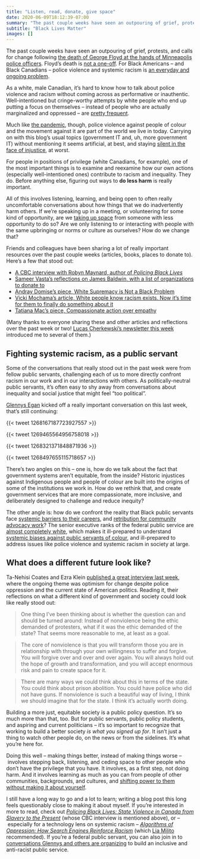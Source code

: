 ```yaml
---
title: "Listen, read, donate, give space"
date: 2020-06-09T18:12:39-07:00
summary: "The past couple weeks have seen an outpouring of grief, protests, and calls for change following the death of George Floyd at the hands of Minneapolis police officers. Floyd’s death is not a one-off. For Black Americans – and Black Canadians – police violence and systemic racism is an everyday and ongoing problem. Learning how to recognize and confront racism in our own actions, our everyday lives, and in our work as public servants, is incredibly important."
subtitle: "Black Lives Matter"
images: []
---
```


The past couple weeks have seen an outpouring of grief, protests, and calls for change following [the death of George Floyd at the hands of Minneapolis police officers](https://www.newyorker.com/news/daily-comment/the-death-of-george-floyd-in-context). Floyd’s death is [not a one-off](http://activehistory.ca/2020/06/12-black-scholars-on-the-black-lives-matter-movement-and-canada/). For Black Americans – and Black Canadians – police violence and systemic racism is [an everyday and ongoing problem](https://www.youtube.com/watch?v=IIkOG2vtE1g).

As a white, male Canadian, it’s hard to know how to talk about police violence and racism without coming across as performative or inauthentic. Well-intentioned but cringe-worthy attempts by white people who end up putting a focus on themselves – instead of people who are actually marginalized and oppressed – are [pretty frequent](https://twitter.com/asad_ch/status/1270073252854013955). 

Much like [the pandemic](https://sboots.ca/2020/03/25/look-out-for-one-another/), though, police violence against people of colour and the movement against it are part of the world we live in today. Carrying on with this blog’s usual topics (government IT and, uh, more government IT) without mentioning it seems artificial, at best, and staying [silent in the face of injustice](https://en.wikiquote.org/wiki/Desmond_Tutu#Quotes), at worst. 

For people in positions of privilege (white Canadians, for example), one of the most important things is to examine and reexamine how our own actions (especially well-intentioned ones) contribute to racism and inequality. They do. Before anything else, figuring out ways to **do less harm** is really important. 

All of this involves listening, learning, and being open to often really uncomfortable conversations about how things that we do inadvertently harm others. If we’re speaking up in a meeting, or volunteering for some kind of opportunity, are we [taking up space](https://tatianamac.com/posts/white-guyde) from someone with less opportunity to do so? Are we only listening to or interacting with people with the same upbringing or norms or culture as ourselves? How do we change that?

Friends and colleagues have been sharing a lot of really important resources over the past couple weeks (articles, books, places to donate to). Here’s a few that stood out:

*   [A CBC interview with Robyn Maynard, author of _Policing Black Lives_](https://www.youtube.com/watch?v=iL9oqSoctAo)
*   [Sameer Vasta’s reflections on James Baldwin, with a list of organizations to donate to](https://www.inthemargins.ca/james-baldwin)
*   [Andray Domise’s piece, White Supremacy is Not a Black Problem](https://hazlitt.net/feature/white-supremacy-not-black-problem)
*   [Vicki Mochama’s article, White people know racism exists. Now it’s time for them to finally do something about it](https://www.theglobeandmail.com/opinion/article-white-people-know-racism-exists-now-its-time-for-them-to-finally-do/)
*   [Tatiana Mac’s piece, Compassionate action over empathy](https://tatianamac.com/posts/mistakes/)

(Many thanks to everyone sharing these and other articles and reflections over the past week or two! [Lucas Cherkewski’s newsletter this week](https://buttondown.email/lchski/archive/hit-and-miss-144-what-to-say/) introduced me to several of them.)

## Fighting systemic racism, as a public servant

Some of the conversations that really stood out in the past week were from fellow public servants, challenging each of us to more directly confront racism in our work and in our interactions with others. As politically-neutral public servants, it’s often easy to shy away from conversations about inequality and social justice that might feel “too political”. 

[Glennys Egan](https://twitter.com/gleegz) kicked off a really important conversation on this last week, that’s still continuing:

{{< tweet 1268167187723927557 >}}

{{< tweet 1269465564956758018 >}}

{{< tweet 1268321371848871936 >}}

{{< tweet 1268497655115718657 >}}

There’s two angles on this – one is, how do we talk about the fact that government systems aren’t equitable, from the inside? Historic injustices against Indigenous people and people of colour are built into the origins of some of the institutions we work in. How do we rethink that, and create government services that are more compassionate, more inclusive, and deliberately designed to challenge and reduce inequity?

The other angle is: how do we confront the reality that Black public servants face [systemic barriers to their careers](https://toronto.citynews.ca/2019/06/24/celina-caesar-chavannes-says-black-civil-servants-passed-over-for-promotions/), and [retribution for community advocacy work](https://www.cbc.ca/news/canada/british-columbia/vancouver-woman-quit-anti-racism-job-1.5396287)? The senior executive ranks of the federal public service are [almost completely white](https://twitter.com/supergovernance/status/1270331331768127490), which makes it ill-prepared to understand [systemic biases against public servants of colour](https://nationalpost.com/pmn/news-pmn/canada-news-pmn/government-urged-to-increase-diversity-at-top-of-federal-public-service), and ill-prepared to address issues like police violence and systemic racism in society at large. 

## What does a different future look like?

Ta-Nehisi Coates and Ezra Klein [published a great interview last week](https://www.vox.com/2020/6/5/21279530/ta-nehisi-coates-ezra-klein-show-george-floyd-police-brutality-trump-biden), where the ongoing theme was optimism for change despite police oppression and the current state of American politics. Reading it, their reflections on what a different kind of government and society could look like really stood out: 

> One thing I’ve been thinking about is whether the question can and should be turned around: Instead of nonviolence being the ethic demanded of protesters, what if it was the ethic demanded of the state? That seems more reasonable to me, at least as a goal.

> The core of nonviolence is that you will transform those you are in relationship with through your own willingness to suffer and forgive. You will forgive over and over and over again. You will always hold out the hope of growth and transformation, and you will accept enormous risk and pain to create space for it.

> There are many ways we could think about this in terms of the state. You could think about prison abolition. You could have police who did not have guns. If nonviolence is such a beautiful way of living, I think we should imagine that for the state. I think it’s actually worth doing.

Building a more just, equitable society is a public policy question. It’s so much more than that, too. But for public servants, public policy students, and aspiring and current politicians – it’s so important to recognize that working to build a better society _is_ _what you signed up for_. It isn’t just a thing to watch other people do, on the news or from the sidelines. It’s what you’re here for. 

Doing this well – making things better, instead of making things worse – involves stepping back, listening, and ceding space to other people who don’t have the privilege that you have. It involves, as a first step, not doing harm. And it involves learning as much as you can from people of other communities, backgrounds, and cultures, and [shifting power to them](https://twitter.com/cydharrell/status/1270397090032541698) [without making it about yourself](https://everydayfeminism.com/2016/02/white-people-emotions-tears/). 

I still have a long way to go and a lot to learn; writing a blog post this long feels questionably close to making it about myself. If you’re interested in more to read, check out _[Policing Black Lives: State Violence in Canada from Slavery to the Present](https://fernwoodpublishing.ca/book/policing-black-lives)_ (whose CBC interview is mentioned above), or – especially for a technology lens on systemic racism – _[Algorithms of Oppression: How Search Engines Reinforce Racism](https://nyupress.org/9781479837243/algorithms-of-oppression/)_ (which [Lia Milito](https://twitter.com/liabadia) recommended). If you’re a federal public servant, you can also join in to [conversations Glennys and others are organizing](https://twitter.com/gleegz/status/1270806918827847683) to build an inclusive and anti-racist public service.
